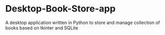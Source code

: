 # Desktop-Book-Store-app
A desktop application written in Python to store and manage collection of books based on tkinter and SQLite
